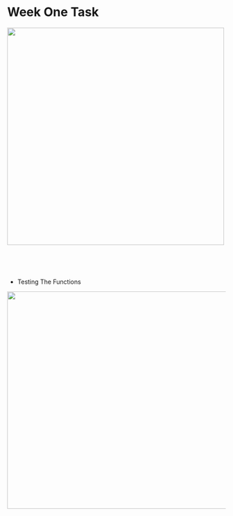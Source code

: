 # Week One Task



<img src ="https://github.com/mmmmm222/CIS/assets/95083236/b1af2420-1f69-4027-81e0-d79b2496ef07" width = "500" height = "500">

<p>&nbsp;</p>
<p>&nbsp;</p>

* Testing The Functions

<img src ="https://github.com/mmmmm222/CIS/assets/95083236/7f6f8725-0ae2-40e1-9c61-c98dfdf88217" width = "800" height ="500">